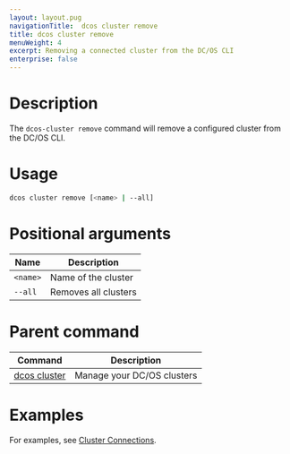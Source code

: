 ```yaml
---
layout: layout.pug
navigationTitle:  dcos cluster remove
title: dcos cluster remove
menuWeight: 4
excerpt: Removing a connected cluster from the DC/OS CLI
enterprise: false
---
```


# Description
The `dcos-cluster remove` command will remove a configured cluster from the DC/OS CLI.

# Usage

```bash
dcos cluster remove [<name> | --all]
```

# Positional arguments

| Name | Description |
|---------|-------------|
| `<name>`   | Name of the cluster |
| `--all`   |  Removes all  clusters  |
# Parent command

| Command | Description |
|---------|-------------|
| [dcos cluster](/1.12/cli/command-reference/dcos-cluster/) | Manage your DC/OS clusters |

# Examples
For examples, see [Cluster Connections](/1.12/administering-clusters/multiple-clusters/cluster-connections/).
